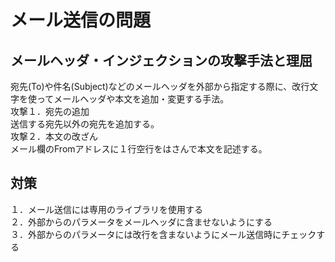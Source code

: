  # メール送信の問題

 ## メールヘッダ・インジェクションの攻撃手法と理屈  
宛先(To)や件名(Subject)などのメールヘッダを外部から指定する際に、改行文字を使ってメールヘッダや本文を追加・変更する手法。  
攻撃１．宛先の追加  
送信する宛先以外の宛先を追加する。  
攻撃２．本文の改ざん  
メール欄のFromアドレスに１行空行をはさんで本文を記述する。
 ## 対策  
１．メール送信には専用のライブラリを使用する  
２．外部からのパラメータをメールヘッダに含ませないようにする  
３．外部からのパラメータには改行を含まないようにメール送信時にチェックする
